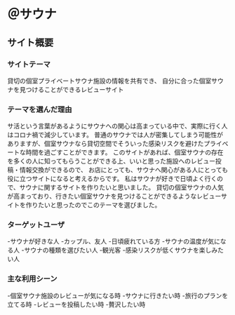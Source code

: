 # ＠サウナ

## サイト概要
### サイトテーマ
貸切の個室プライベートサウナ施設の情報を共有でき、
自分に合った個室サウナを見つけることができるレビューサイト

### テーマを選んだ理由
サ活という言葉があるようにサウナへの関心は高まっている中で、実際に行く人はコロナ禍で減少しています。
普通のサウナでは人が密集してしまう可能性がありますが、個室サウナなら貸切空間でそういった感染リスクを避けたプライベートな時間を過ごすことができます。
このサイトがあれば、個室サウナの存在を多くの人に知ってもらうことができる上、いいと思った施設へのレビュー投稿・情報交換ができるので、
お店にとっても、サウナへ関心がある人にとっても役に立つサイトになると考えるからです。
私はサウナが好きで日頃よく行くので、サウナに関するサイトを作りたいと思いました。
貸切の個室サウナの人気が高まっており、行きたい個室サウナを見つけることができるようなレビューサイトを作りたいと思ったのでこのテーマを選びました。

### ターゲットユーザ
-サウナが好きな人
-カップル、友人
-日頃疲れている方
-サウナの温度が気になる人
-サウナの種類を選びたい人
-観光客
-感染リスクが低くサウナを楽しみたい人


### 主な利用シーン
-個室サウナ施設のレビューが気になる時
-サウナに行きたい時
-旅行のプランを立てる時
-レビューを投稿したい時
-贅沢したい時






